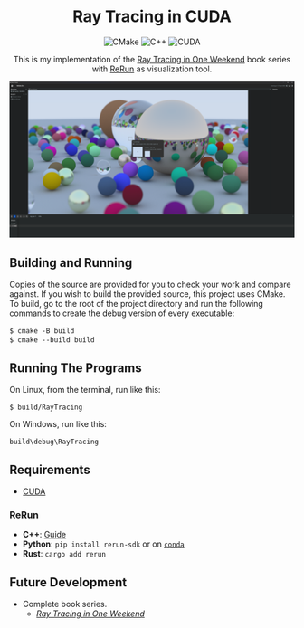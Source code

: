 <center>

# Ray Tracing in CUDA

![CMake](https://img.shields.io/badge/CMake-%23064F8C?style=for-the-badge&logo=cmake)
![C++](https://img.shields.io/badge/C%2B%2B-%2300599C?style=for-the-badge&logo=cplusplus)
![CUDA](https://img.shields.io/badge/CUDA-%2376B900?style=for-the-badge&logo=nvidia&logoColor=white)

This is my implementation of the [Ray Tracing in One Weekend](https://raytracing.github.io/v3/books/RayTracingInOneWeekend.html) book series with [ReRun](https://www.rerun.io/) as visualization tool.

<img width=720 src="doc/result.png"/>

</center>

## Building and Running

Copies of the source are provided for you to check your work and compare against. If you wish to build
the provided source, this project uses CMake. To build, go to the root of the project directory and
run the following commands to create the debug version of every executable:

    $ cmake -B build
    $ cmake --build build

## Running The Programs

On Linux, from the terminal, run like this:

    $ build/RayTracing

On Windows, run like this:

    build\debug\RayTracing

## Requirements

- [CUDA](https://developer.nvidia.com/cuda-toolkit)

### ReRun

- **C++**: [Guide](https://www.rerun.io/docs/getting-started/cpp)
- **Python**: `pip install rerun-sdk` or on [`conda`](https://github.com/conda-forge/rerun-sdk-feedstock)
- **Rust**: `cargo add rerun`

## Future Development

- Complete book series.
  - [_Ray Tracing in One Weekend_](https://raytracing.github.io/books/RayTracingInOneWeekend.html)
